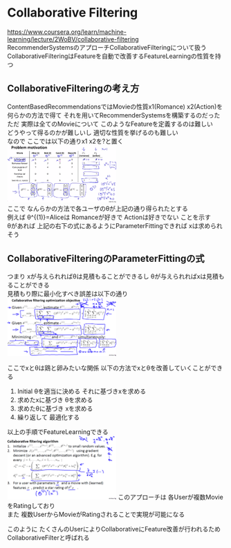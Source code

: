 # Collaborative Filtering
https://www.coursera.org/learn/machine-learning/lecture/2WoBV/collaborative-filtering  
RecommenderSystemsのアプローチCollaborativeFilteringについて扱う  
CollaborativeFilteringはFeatureを自動で改善するFeatureLearningの性質を持つ  

## CollaborativeFilteringの考え方
ContentBasedRecommendationsではMovieの性質x1(Romance) x2(Action)を  
何らかの方法で得て それを用いてRecommenderSystemsを構築するのだった  
ただ 実際は全てのMovieについて このようなFeatureを定義するのは難しい  
どうやって得るのかが難しいし 適切な性質を挙げるのも難しい  
なので ここでは以下の通りx1 x2を?と置く  
<img src="../../img/09_11_problem_motivation.png" width=50% >  
ここで なんらかの方法で各ユーザのθが上記の通り得られたとする  
例えば θ^{(1)}=Aliceは Romanceが好きで Actionは好きでない ことを示す  
θがあれば 上記の右下の式にあるようにParameterFittingできれば xは求められそう  

## CollaborativeFilteringのParameterFittingの式
つまり xが与えられればθは見積もることができるし θが与えられればxは見積もることができる  
見積もり際に最小化すべき誤差は以下の通り  
<img src="../../img/09_11_collaborative_filtering_optimization_objective.png" width=50% >  

ここでxとθは鶏と卵みたいな関係 以下の方法でxとθを改善していくことができる  
1. Initial θを適当に決める それに基づきxを求める  
1. 求めたxに基づき θを求める  
1. 求めたθに基づき xを求める  
1. 繰り返して 最適化する  

以上の手順でFeatureLearningできる  
<img src="../../img/09_11_collaborative_filtering_algorithm.png" width=50% >
このアプローチは 各Userが複数MovieをRatingしており  
また 複数UserからMovieがRatingされることで実現が可能になる  

このように たくさんのUserによりCollaborativeにFeature改善が行われるため  
CollaborativeFilterと呼ばれる  
